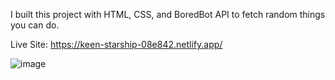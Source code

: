 I built this project with HTML, CSS, and BoredBot API to fetch random things you can do.

Live Site: https://keen-starship-08e842.netlify.app/

 ![image](https://user-images.githubusercontent.com/26408789/223779145-040a2c31-3282-4ba8-aafa-275c2976d382.png)
